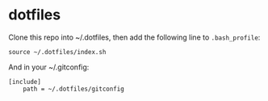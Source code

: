 # dotfiles

Clone this repo into ~/.dotfiles, then add the following line to `.bash_profile`:

    source ~/.dotfiles/index.sh
	
And in your ~/.gitconfig:

	[include]
		path = ~/.dotfiles/gitconfig